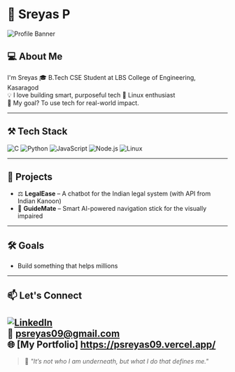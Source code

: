 # 🦇 Sreyas P

![Profile Banner](https://capsule-render.vercel.app/api?type=waving&color=0:1e1e2f,100:6c63ff&height=200&section=header&text=Hey%20there!%20I'm%20Sreyas!&fontSize=35&fontColor=ffffff)

## 💻 About Me

I'm Sreyas 
🎓 B.Tech CSE Student at LBS College of Engineering, Kasaragod  
💡 I love building smart, purposeful tech 
🐧 Linux enthusiast   
🎯 My goal? To use tech for real-world impact.

---

## ⚒️ Tech Stack

![C](https://img.shields.io/badge/C-00599C?style=flat-square&logo=c&logoColor=white)
![Python](https://img.shields.io/badge/Python-3776AB?style=flat-square&logo=python&logoColor=white)
![JavaScript](https://img.shields.io/badge/JavaScript-F7DF1E?style=flat-square&logo=javascript&logoColor=black)
![Node.js](https://img.shields.io/badge/Node.js-339933?style=flat-square&logo=node.js&logoColor=white)
![Linux](https://img.shields.io/badge/Linux-000000?style=flat-square&logo=linux&logoColor=white)

---

## 🚀 Projects

- ⚖️ **LegalEase** – A chatbot for the Indian legal system (with API from Indian Kanoon)
- 🦯 **GuideMate** – Smart AI-powered navigation stick for the visually impaired

---

## 🛠️ Goals

- Build something that helps millions

---

## 📫 Let's Connect

[![LinkedIn](https://img.shields.io/badge/LinkedIn-0A66C2?style=flat-square&logo=linkedin&logoColor=white)](https://www.linkedin.com/in/psreyas09/)  
📧 psreyas09@gmail.com  
🌐 [My Portfolio] https://psreyas09.vercel.app/
---

> 🦇 _"It’s not who I am underneath, but what I do that defines me."_


<!---
psreyas09/psreyas09 is a ✨ special ✨ repository because its `README.md` (this file) appears on your GitHub profile.
You can click the Preview link to take a look at your changes.
--->
